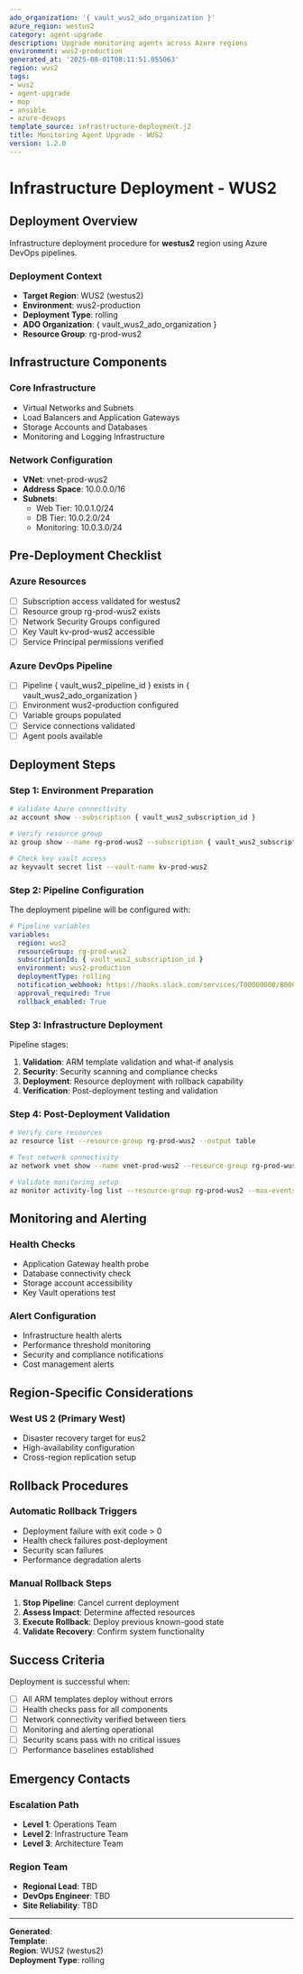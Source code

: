 ```yaml
---
ado_organization: '{ vault_wus2_ado_organization }'
azure_region: westus2
category: agent-upgrade
description: Upgrade monitoring agents across Azure regions
environment: wus2-production
generated_at: '2025-08-01T08:11:51.855063'
region: wus2
tags:
- wus2
- agent-upgrade
- mop
- ansible
- azure-devops
template_source: infrastructure-deployment.j2
title: Monitoring Agent Upgrade - WUS2
version: 1.2.0
---
```


# Infrastructure Deployment - WUS2

## Deployment Overview

Infrastructure deployment procedure for **westus2** region using Azure DevOps pipelines.

### Deployment Context

- **Target Region**: WUS2 (westus2)
- **Environment**: wus2-production
- **Deployment Type**: rolling
- **ADO Organization**: { vault_wus2_ado_organization }
- **Resource Group**: rg-prod-wus2

## Infrastructure Components

### Core Infrastructure
- Virtual Networks and Subnets
- Load Balancers and Application Gateways  
- Storage Accounts and Databases
- Monitoring and Logging Infrastructure

### Network Configuration
- **VNet**: vnet-prod-wus2
- **Address Space**: 10.0.0.0/16
- **Subnets**:
  - Web Tier: 10.0.1.0/24
  - DB Tier: 10.0.2.0/24
  - Monitoring: 10.0.3.0/24

## Pre-Deployment Checklist

### Azure Resources
- [ ] Subscription access validated for westus2
- [ ] Resource group rg-prod-wus2 exists
- [ ] Network Security Groups configured
- [ ] Key Vault kv-prod-wus2 accessible
- [ ] Service Principal permissions verified

### Azure DevOps Pipeline
- [ ] Pipeline { vault_wus2_pipeline_id } exists in { vault_wus2_ado_organization }
- [ ] Environment wus2-production configured
- [ ] Variable groups populated
- [ ] Service connections validated
- [ ] Agent pools available

## Deployment Steps

### Step 1: Environment Preparation

```bash
# Validate Azure connectivity
az account show --subscription { vault_wus2_subscription_id }

# Verify resource group
az group show --name rg-prod-wus2 --subscription { vault_wus2_subscription_id }

# Check key vault access
az keyvault secret list --vault-name kv-prod-wus2
```

### Step 2: Pipeline Configuration

The deployment pipeline will be configured with:

```yaml
# Pipeline variables
variables:
  region: wus2
  resourceGroup: rg-prod-wus2
  subscriptionId: { vault_wus2_subscription_id }
  environment: wus2-production
  deploymentType: rolling
  notification_webhook: https://hooks.slack.com/services/T00000000/B00000000/XXXXXXXXXXXXXXXXXXXXXXXX
  approval_required: True
  rollback_enabled: True
```

### Step 3: Infrastructure Deployment

Pipeline stages:
1. **Validation**: ARM template validation and what-if analysis
2. **Security**: Security scanning and compliance checks
3. **Deployment**: Resource deployment with rollback capability
4. **Verification**: Post-deployment testing and validation

### Step 4: Post-Deployment Validation

```bash
# Verify core resources
az resource list --resource-group rg-prod-wus2 --output table

# Test network connectivity
az network vnet show --name vnet-prod-wus2 --resource-group rg-prod-wus2

# Validate monitoring setup
az monitor activity-log list --resource-group rg-prod-wus2 --max-events 5
```

## Monitoring and Alerting

### Health Checks
- Application Gateway health probe
- Database connectivity check  
- Storage account accessibility
- Key Vault operations test

### Alert Configuration
- Infrastructure health alerts
- Performance threshold monitoring
- Security and compliance notifications
- Cost management alerts

## Region-Specific Considerations

### West US 2 (Primary West)
- Disaster recovery target for eus2
- High-availability configuration
- Cross-region replication setup

## Rollback Procedures

### Automatic Rollback Triggers
- Deployment failure with exit code > 0
- Health check failures post-deployment
- Security scan failures
- Performance degradation alerts

### Manual Rollback Steps
1. **Stop Pipeline**: Cancel current deployment
2. **Assess Impact**: Determine affected resources
3. **Execute Rollback**: Deploy previous known-good state
4. **Validate Recovery**: Confirm system functionality

## Success Criteria

Deployment is successful when:
- [ ] All ARM templates deploy without errors
- [ ] Health checks pass for all components
- [ ] Network connectivity verified between tiers
- [ ] Monitoring and alerting operational
- [ ] Security scans pass with no critical issues
- [ ] Performance baselines established

## Emergency Contacts

### Escalation Path
- **Level 1**: Operations Team
- **Level 2**: Infrastructure Team  
- **Level 3**: Architecture Team

### Region Team
- **Regional Lead**: TBD
- **DevOps Engineer**: TBD
- **Site Reliability**: TBD

---

**Generated**:   
**Template**:   
**Region**: WUS2 (westus2)  
**Deployment Type**: rolling